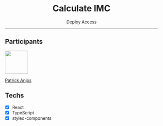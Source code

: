 <h1 align="center">
 Calculate IMC
</h1>
<p align="center">Deploy <a href="https://statuesque-stardust-c88c21.netlify.app"> Access</a></p>
<hr>

## Participants

[<img src="https://avatars.githubusercontent.com/u/69186374?v=4" width="75px;"/>](https://github.com/setxpro)

[Patrick Anjos](https://github.com/setxpro)

## Techs
- [x] React
- [x] TypeScript
- [x] styled-components
